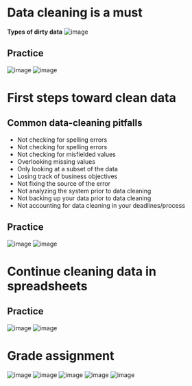 # Data cleaning is a must
**Types of dirty data**
![image](https://github.com/user-attachments/assets/6a29087f-9416-4f97-9416-b5a7268d317e)
## Practice
![image](https://github.com/user-attachments/assets/286fa1b8-427d-48cf-b65c-d05f09d8771b)
![image](https://github.com/user-attachments/assets/835308b5-1a57-401d-b7c2-b3da3c7588f7)

# First steps toward clean data
## Common data-cleaning pitfalls
- Not checking for spelling errors
- Not checking for spelling errors
- Not checking for misfielded values
- Overlooking missing values
- Only looking at a subset of the data
- Losing track of business objectives
- Not fixing the source of the error
- Not analyzing the system prior to data cleaning
- Not backing up your data prior to data cleaning
- Not accounting for data cleaning in your deadlines/process

## Practice

![image](https://github.com/user-attachments/assets/12dfe17d-d04b-41ca-97af-e45f703cc868)
![image](https://github.com/user-attachments/assets/ef8315ba-1de6-47b1-a1c0-a056103317e7)

# Continue cleaning data in spreadsheets
## Practice
![image](https://github.com/user-attachments/assets/bd5b36a8-956d-41a4-873e-057b70cb4c2d)
![image](https://github.com/user-attachments/assets/82ce5b1c-f129-4794-8985-0a7e477baad8)

# Grade assignment
![image](https://github.com/user-attachments/assets/2c4962a2-4b54-48b1-9d5c-3ede58950014)
![image](https://github.com/user-attachments/assets/64791b70-f3ed-479f-98d1-75944b010428)
![image](https://github.com/user-attachments/assets/5d2f4f2e-bfd5-4c12-a540-41189ea1513a)
![image](https://github.com/user-attachments/assets/46ed9499-d4f0-499e-b59c-aa5764c99980)
![image](https://github.com/user-attachments/assets/502cef1e-9243-474e-805b-22fc0ce0cee7)

